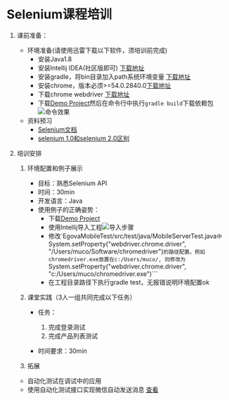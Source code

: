 # Selenium课程培训
1. 课前准备：
	* 环境准备(请使用迅雷下载以下软件，须培训前完成)
		- 安装Java1.8
		- 安装Intellij IDEA(社区版即可)  [下载地址](https://www.jetbrains.com/idea/)
		- 安装gradle，将bin目录加入path系统环境变量 [下载地址](https://gradle.org/gradle-download/)
		- 安装chrome，版本必须>=54.0.2840.0[下载地址](https://chromedriver.storage.googleapis.com/2.27/chromedriver_win32.zip)
		- 下载chrome webdriver [下载地址](https://chromedriver.storage.googleapis.com/index.html?path=2.27/)
		- 下载[Demo Project](https://github.com/MuchContact/EgovaMobileTest)然后在命令行中执行`gradle build`下载依赖包
		![命令效果](screenshots/gradle-build.png)
	* 资料预习
		- [Selenium文档](https://github.com/SeleniumHQ/selenium)
		- [selenium 1.0和selenium 2.0区别](http://www.jianshu.com/p/4f0930c0b6a8)
		
1. 培训安排
	1. 环境配置和例子展示
		- 目标：熟悉Selenium API
		- 时间：30min
		- 开发语言：Java
		- 使用例子的正确姿势：
			* 下载[Demo Project](https://github.com/MuchContact/EgovaMobileTest)
			* 使用Intellij导入工程![导入步骤](screenshots/import-project.gif)
			* 修改`EgovaMobileTest/src/test/java/MobileServerTest.java```中```System.setProperty("webdriver.chrome.driver", "/Users/muco/Software/chromedriver")```的路径配置。例如chromedriver.exe放置在c:/Users/muco/, 则修改为```System.setProperty("webdriver.chrome.driver", "c:/Users/muco/chromedriver.exe")```
			* 在工程目录路径下执行gradle test，无报错说明环境配置ok
			
	1. 课堂实践（3人一组共同完成以下任务）

		- 任务：
			1. 完成登录测试
			1. 完成产品列表测试

		- 时间要求：30min

	1. 拓展
	  * 自动化测试在调试中的应用
	  * 使用自动化测试接口实现微信自动发送消息 [查看](https://github.com/MuchContact/appium.wechat)
